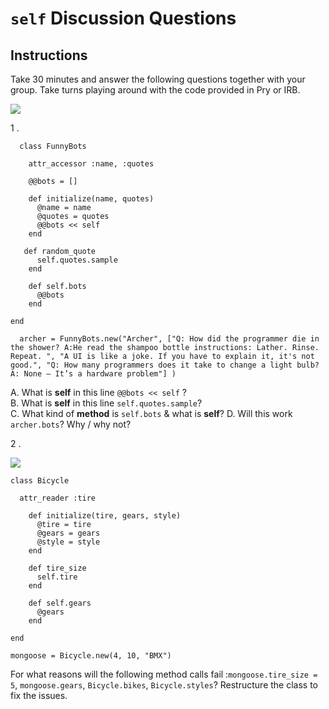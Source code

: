 # `self` Discussion Questions

## Instructions

Take 30 minutes and answer the following questions together with your group. Take turns playing around with the code provided in Pry or IRB.

![](https://curriculum-content.s3.amazonaws.com/module-1/discussion-questions/using-self-in-ruby/Image_110_%20FunnyRobots.png)

1 .   

      class FunnyBots  

        attr_accessor :name, :quotes  

        @@bots = []

        def initialize(name, quotes)
          @name = name
          @quotes = quotes
          @@bots << self
        end

       def random_quote
          self.quotes.sample
        end

        def self.bots
          @@bots
        end

    end

      archer = FunnyBots.new("Archer", ["Q: How did the programmer die in the shower? A:He read the shampoo bottle instructions: Lather. Rinse. Repeat. ", "A UI is like a joke. If you have to explain it, it's not good.", "Q: How many programmers does it take to change a light bulb? A: None – It’s a hardware problem"] )

  A. What is **self** in this line ```@@bots << self``` ?  
  B. What is **self** in this line ```self.quotes.sample```?  
  C. What kind of **method** is `self.bots` & what is **self**? 
  D. Will this work ```archer.bots```? Why / why not? 

2 .

![](https://curriculum-content.s3.amazonaws.com/module-1/discussion-questions/using-self-in-ruby/Image_111A_Photo%20by%20C%20Drying%20on%20Unsplash.png)

    class Bicycle

      attr_reader :tire

        def initialize(tire, gears, style)
          @tire = tire
          @gears = gears
          @style = style
        end

        def tire_size
          self.tire
        end

        def self.gears
          @gears
        end

    end

    mongoose = Bicycle.new(4, 10, "BMX")

  For what reasons will the following method calls fail :```mongoose.tire_size = 5```, ```mongoose.gears```, ```Bicycle.bikes```, ```Bicycle.styles```? Restructure the class to fix the issues.


